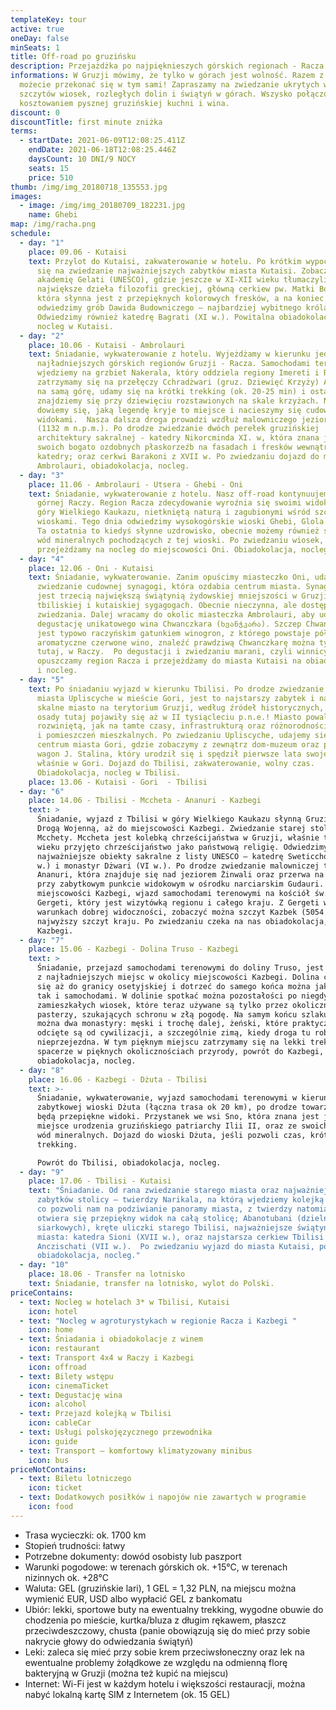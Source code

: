```yaml
---
templateKey: tour
active: true
oneDay: false
minSeats: 1
title: Off-road po gruzińsku
description: Przejażdżka po najpięknieszych górskich regionach - Racza i Chewi
informations: W Gruzji mówimy, że tylko w górach jest wolność. Razem z nami
  możecie przekonać się w tym sami! Zapraszamy na zwiedzanie ukrytych wśród
  szczytów wiosek, rozległych dolin i świątyń w górach. Wszysko połączone z
  kosztowaniem pysznej gruzińskiej kuchni i wina.
discount: 0
discountTitle: first minute zniżka
terms:
  - startDate: 2021-06-09T12:08:25.411Z
    endDate: 2021-06-18T12:08:25.446Z
    daysCount: 10 DNI/9 NOCY
    seats: 15
    price: 510
thumb: /img/img_20180718_135553.jpg
images:
  - image: /img/img_20180709_182231.jpg
    name: Ghebi
map: /img/racha.png
schedule:
  - day: "1"
    place: 09.06 - Kutaisi
    text: Przylot do Kutaisi, zakwaterowanie w hotelu. Po krótkim wypoczynku udajemy
      się na zwiedzanie najważniejszych zabytków miasta Kutaisi. Zobaczymy
      akademię Gelati (UNESCO), gdzie jeszcze w XI-XII wieku tłumaczyli
      największe dzieła filozofii greckiej, główną cerkiew pw. Matki Boskiej,
      która słynna jest z przepięknych kolorowych fresków, a na koniec
      odwiedzimy grób Dawida Budowniczego – najbardziej wybitnego króla Gruzji.
      Odwiedzimy również katedrę Bagrati (XI w.). Powitalna obiadokolacja i
      nocleg w Kutaisi.
  - day: "2"
    place: 10.06 - Kutaisi - Ambrolauri
    text: Śniadanie, wykwaterowanie z hotelu. Wyjeżdżamy w kierunku jednego z
      najładniejszych górskich regionów Gruzji - Racza. Samochodami terenowymi
      wjedziemy na grzbiet Nakerala, który oddziela regiony Imereti i Racza i
      zatrzymamy się na przełęczy Cchradżwari (gruz. Dziewięć Krzyży) Aby dojść
      na samą górę, udamy się na krótki trekking (ok. 20-25 min) i ostatecznie
      znajdziemy się przy dziewięciu rozstawionych na skale krzyżach. Na miejscu
      dowiemy się, jaką legendę kryje to miejsce i nacieszymy się cudownymi
      widokami.  Nasza dalsza droga prowadzi wzdłuż malowniczego jeziora Szaori
      (1132 m n.p.m.). Po drodze zwiedzanie dwóch perełek gruzińskiej
      architektury sakralnej - katedry Nikorcminda XI. w, która znana jest ze
      swoich bogato ozdobnych płaskorzeźb na fasadach i fresków wewnątrz
      katedry; oraz cerkwi Barakoni z XVII w. Po zwiedzaniu dojazd do miasteczka
      Ambrolauri, obiadokolacja, nocleg.
  - day: "3"
    place: 11.06 - Ambrolauri - Utsera - Ghebi - Oni
    text: Śniadanie, wykwaterowanie z hotelu. Nasz off-road kontynuujemy w kierunku
      górnej Raczy. Region Racza zdecydowanie wyroźnia się swoimi widokami na
      góry Wielkiego Kaukazu, nietkniętą naturą i zagubionymi wśród szczytów
      wioskami. Tego dnia odwiedzimy wysokogórskie wioski Ghebi, Glola i Utsera.
      Ta ostatnia to kiedyś słynne uzdrowisko, obecnie możemy również skosztować
      wód mineralnych pochodzących z tej wioski. Po zwiedzaniu wiosek,
      przejeżdżamy na nocleg do miejscowości Oni. Obiadokolacja, nocleg.
  - day: "4"
    place: 12.06 - Oni - Kutaisi
    text: Śniadanie, wykwaterowanie. Zanim opuścimy miasteczko Oni, udamy się na
      zwiedzanie cudownej synagogi, która ozdabia centrum miasta. Synagoga w Oni
      jest trzecią największą świątynią żydowskiej mniejszości w Gruzji, tuż po
      tbiliskiej i kutaiskiej sygagogach. Obecnie nieczynna, ale dostępna do
      zwiedzania. Dalej wracamy do okolic miasteczka Ambrolauri, aby udać się ma
      degustację unikatowego wina Chwanczkara (ხვანჭკარა). Szczep Chwanczkara
      jest typowo raczyńskim gatunkiem winogron, z którego powstaje półsłodkie
      aromatyczne czerwone wino, znaleźć prawdziwą Chwanczkarę można tylko
      tutaj, w Raczy.  Po degustacji i zwiedzaniu marani, czyli winnicy,
      opuszczamy region Racza i przejeżdżamy do miasta Kutaisi na obiadokolację
      i nocleg.
  - day: "5"
    text: Po śniadaniu wyjazd w kierunku Tbilisi. Po drodze zwiedzanie skalnego
      miasta Upliscyche w mieście Gori, jest to najstarszy zabytek i najstarsze
      skalne miasto na terytorium Gruzji, według źródeł historycznych, pierwsze
      osady tutaj pojawiły się aż w II tysiącleciu p.n.e.! Miasto powala
      rozwiniętą, jak na tamte czasy, infrastrukturą oraz różnorodnością jaskiń
      i pomieszczeń mieszkalnych. Po zwiedzaniu Upliscyche, udajemy się do
      centrum miasta Gori, gdzie zobaczymy z zewnątrz dom-muzeum oraz pancerny
      wagon J. Stalina, który urodził się i spędził pierwsze lata swojego życia
      właśnie w Gori. Dojazd do Tbilisi, zakwaterowanie, wolny czas.
      Obiadokolacja, nocleg w Tbilisi.
    place: 13.06 - Kutaisi - Gori  - Tbilisi
  - day: "6"
    place: 14.06 - Tbilisi - Mccheta - Ananuri - Kazbegi
    text: >
      Śniadanie, wyjazd z Tbilisi w góry Wielkiego Kaukazu słynną Gruzińską
      Drogą Wojenną, aż do miejscowości Kazbegi. Zwiedzanie starej stolicy
      Mcchety. Mccheta jest kolebką chrześcijaństwa w Gruzji, właśnie tu w IV
      wieku przyjęto chrześcijaństwo jako państwową religię. Odwiedzimy
      najważniejsze obiekty sakralne z listy UNESCO – katedrę Sweticchoweli (XI
      w.) i monastyr Dżwari (VI w.). Po drodze zwiedzanie malowniczej twierdzy
      Ananuri, która znajduje się nad jeziorem Żinwali oraz przerwa na zdjęcia
      przy zabytkowym punkcie widokowym w ośrodku narciarskim Gudauri. Dojazd do
      miejscowości Kazbegi, wjazd samochodami terenowymi na kościół św. Trójcy
      Gergeti, który jest wizytówką regionu i całego kraju. Z Gergeti w
      warunkach dobrej widoczności, zobaczyć można szczyt Kazbek (5054 m), drugi
      najwyższy szczyt kraju. Po zwiedzaniu czeka na nas obiadokolacja, nocleg w
      Kazbegi.
  - day: "7"
    place: 15.06 - Kazbegi - Dolina Truso - Kazbegi
    text: >
      Śniadanie, przejazd samochodami terenowymi do doliny Truso, jest to jedno
      z najładniejszych miejsc w okolicy miejscowości Kazbegi. Dolina ciągnie
      się aż do granicy osetyjskiej i dotrzeć do samego końca można jak pieszo,
      tak i samochodami. W dolinie spotkać można pozostałości po niegdyś
      zamieszkałych wiosek, które teraz używane są tylko przez okolicznych
      pasterzy, szukających schronu w złą pogodę. Na samym końcu szlaku zobaczyć
      można dwa monastyry: męski i trochę dalej, żeński, które praktycznie
      odcięte są od cywilizacji, a szczególnie zimą, kiedy droga tu robi się
      nieprzejezdna. W tym pięknym miejscu zatrzymamy się na lekki trekking. Po
      spacerze w pięknych okolicznościach przyrody, powrót do Kazbegi,
      obiadokolacja, nocleg.
  - day: "8"
    place: 16.06 - Kazbegi - Dżuta - Tbilisi
    text: >-
      Śniadanie, wykwaterowanie, wyjazd samochodami terenowymi w kierunku
      zabytkowej wioski Dżuta (łączna trasa ok 20 km), po drodze towarzyć nam
      będą przepiękne widoki. Przystanek we wsi Sno, która znana jest jako
      miejsce urodzenia gruzińskiego patriarchy Ilii II, oraz ze swoich źródeł
      wód mineralnych. Dojazd do wioski Dżuta, jeśli pozwoli czas, krótki
      trekking. 

      Powrót do Tbilisi, obiadokolacja, nocleg.
  - day: "9"
    place: 17.06 - Tbilisi - Kutaisi
    text: "Śniadanie. Od rana zwiedzanie starego miasta oraz najważniejszych
      zabytków stolicy – twierdzy Narikala, na którą wjedziemy kolejką linową,
      co pozwoli nam na podziwianie panoramy miasta, z twierdzy natomiast
      otwiera się przepiękny widok na całą stolicę; Abanotubani (dzielnica łaźni
      siarkowych), kręte uliczki starego Tbilisi, najważniejsze świątynie
      miasta: katedra Sioni (XVII w.), oraz najstarsza cerkiew Tbilisi –
      Anczischati (VII w.).  Po zwiedzaniu wyjazd do miasta Kutaisi, pożegnalna
      obiadokolacja, nocleg."
  - day: "10"
    place: 18.06 - Transfer na lotnisko
    text: Śniadanie, transfer na lotnisko, wylot do Polski.
priceContains:
  - text: Nocleg w hotelach 3* w Tbilisi, Kutaisi
    icon: hotel
  - text: "Nocleg w agroturystykach w regionie Racza i Kazbegi "
    icon: home
  - text: Śniadania i obiadokolacje z winem
    icon: restaurant
  - text: Transport 4x4 w Raczy i Kazbegi
    icon: offroad
  - text: Bilety wstępu
    icon: cinemaTicket
  - text: Degustację wina
    icon: alcohol
  - text: Przejazd kolejką w Tbilisi
    icon: cableCar
  - text: Usługi polskojęzycznego przewodnika
    icon: guide
  - text: Transport – komfortowy klimatyzowany minibus
    icon: bus
priceNotContains:
  - text: Biletu lotniczego
    icon: ticket
  - text: Dodatkowych posiłków i napojów nie zawartych w programie
    icon: food
---
```

* Trasa wycieczki: ok. 1700 km
* Stopień trudności: łatwy
* Potrzebne dokumenty: dowód osobisty lub paszport
* Warunki pogodowe: w terenach górskich ok. +15°C, w terenach nizinnych ok. +28°C
* Waluta: GEL (gruzińskie lari), 1 GEL = 1,32 PLN, na miejscu można wymienić EUR, USD albo wypłacić GEL z bankomatu
* Ubiór: lekki, sportowe buty na ewentualny trekking, wygodne obuwie do chodzenia po mieście, kurtka/bluza z długim rękawem, płaszcz przeciwdeszczowy, chusta (panie obowiązują się do mieć przy sobie nakrycie głowy do odwiedzania świątyń)
* Leki: zaleca się mieć przy sobie krem przeciwsłoneczny oraz lek na ewentualne problemy żołądkowe ze względu na odmienną florę bakteryjną w Gruzji (można też kupić na miejscu)
* Internet: Wi-Fi jest w każdym hotelu i większości restauracji, można nabyć lokalną kartę SIM z Internetem (ok. 15 GEL)